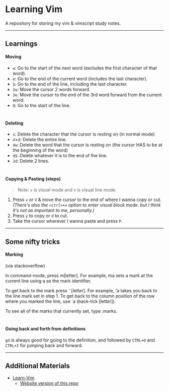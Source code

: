 # Learning Vim

A repository for storing my vim & vimscript study notes.

---

## Learnings

#### Moving

- `w`: Go to the start of the next word (excludes the first character of that word).
- `e`: Go to the end of the current word (includes the last character).
- `$`: Go to the end of the line, including the last character.
- `2w`: Move the cursor 2 words forward.
- `3e`: Move the cursor to the end of the 3rd word forward from the current word.
- `0`: Go to the start of the line.

#

#### Deleting

- `x`: Delete the character that the cursor is resting on (in normal mode)
- `d`+`d`: Delete the entire line.
- `dw`: Delete the word that the cursor is resting on (the cursor HAS to be at the beginning of the word)
- `d$`: Delete whatever it is to the end of the line.
- `2d`: Delete 2 lines.

#

#### Copying & Pasting (steps)

> Note: `v` is visual mode and `V` is visual line mode.

1. Press `v` or `V` & move the cursor to the end of where I wanna copy or cut. _(There's also the `<ctrl>+v` option to enter visual block mode. but I think it's not as important to me, personally.)_
2. Press `y` to copy or `d` to cut.
3. Take the cursor wherever I wanna paste and press `P`.

----------

## Some nifty tricks

#### Marking

(via stackoverflow)

In command-mode, press m[letter]. For example, ma sets a mark at the current line using a as the mark identifier.

To get back to the mark press ' [letter]. For example, 'a takes you back to the line mark set in step 1. To get back to the column position of the row where you marked the line, use `a (back-tick [letter]).

To see all of the marks that currently set, type :marks.

#

#### Going back and forth from definitions

`gd` is always good for going to the definition, and followed by `CTRL+O` and `CTRL+I` for jumping back and forward.

---

## Additional Materials

- [Learn-Vim](https://github.com/iggredible/Learn-Vim)
  - [Website version of this repo](https://learnvim.irian.to/)
